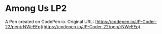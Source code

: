 # Among Us LP2

A Pen created on CodePen.io. Original URL: [https://codepen.io/JP-Coder-22/pen/rNWeEEp](https://codepen.io/JP-Coder-22/pen/rNWeEEp).


